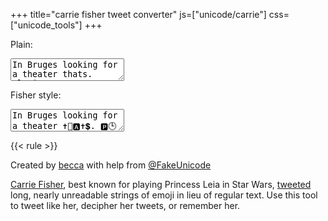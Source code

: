 +++
title="carrie fisher tweet converter"
js=["unicode/carrie"]
css=["unicode_tools"]
+++

Plain:

<textarea id="in" class="text_box">In Bruges looking for a theater thats. playing. rogue. one..gary. heard. i. Do. some. of. my best. work. in. it</textarea>

Fisher style:
<textarea id="out" class="text_box">In Bruges looking for a theater ✝️🏨🅰✝️💲. 🅿️🕒🅰✌🏼ℹ♑️g. ®🅾️g⛎📧. 🅾️♑️📧..g🅰®✌🏼. 🏨📧🅰®d. ℹ. D🅾️. 💲🅾️Ⓜ️📧. 🅾️f. Ⓜ️✌🏼 🅱️📧💲✝️. 〰🅾️®k. ℹ♑️. ℹ✝️</textarea>

{{< rule >}}

Created by [becca] with help from [@FakeUnicode]

[Carrie Fisher], best known for playing Princess Leia in Star Wars,
[tweeted][carriefisher] long, nearly unreadable strings of emoji in lieu of
regular text. Use this tool to tweet like her, decipher her tweets, or remember
her.

[becca]: /
[@FakeUnicode]: https://twitter.com/FakeUnicode
[Carrie Fisher]: https://en.m.wikipedia.org/wiki/Carrie_Fisher
[carriefisher]: https://twitter.com/carrieffisher
